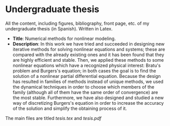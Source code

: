 # Undergraduate thesis
All the content, including figures, bibliography, front page, etc. of my undergraduate thesis (in Spanish). Written in Latex.
- **Title**: Numerical methods for nonlinear modeling.
- **Description**: In this work we have tried and succeeded in designing new iterative methods for solving nonlinear equations and systems; these are compared with the already existing ones and it has been found that they are highly efficient and stable. Then, we applied these methods to some nonlinear equations which have a recognized physical interest: Bratu's problem and Burgers's equation; in both cases the goal is to find the solution of a nonlinear partial differential equation. Because the design has resulted in families of methods instead of unique methods, we used the dynamical techniques in order to choose which members of the family (although all of them have the same order of convergence) are the most stable. Furthermore, we have also designed and studied a new way of discretizing Burgers's equation in order to increase the accuracy of the solution and simplify the obtaining process of it.

The main files are titled _tesis.tex_ and _tesis.pdf_
